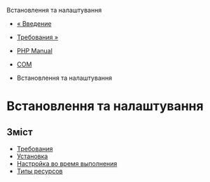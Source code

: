 Встановлення та налаштування

-   [« Введение](intro.com.html)
    
-   [Требования »](com.requirements.html)
    
-   [PHP Manual](index.html)
    
-   [COM](book.com.html)
    
-   Встановлення та налаштування
    

# Встановлення та налаштування

## Зміст

-   [Требования](com.requirements.html)
-   [Установка](com.installation.html)
-   [Настройка во время выполнения](com.configuration.html)
-   [Типы ресурсов](com.resources.html)